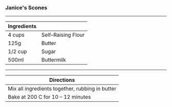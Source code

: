 ### Janice's Scones
---
|Ingredients||
|--|--|
|4 cups|Self–Raising Flour |
|125g|Butter|
|1/2 cup|Sugar|
|500ml|Buttermilk|
---
|Directions|
|--|
|Mix all ingredients together, rubbing in butter|
|Bake at 200 C for 10 – 12 minutes|

